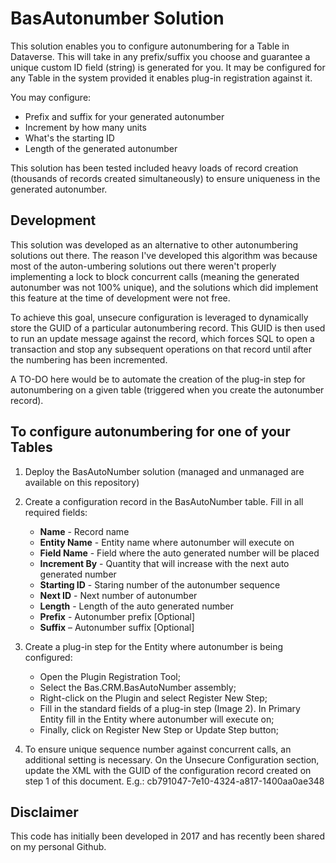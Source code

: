 # BasAutonumber Solution

This solution enables you to configure autonumbering for a Table in Dataverse. This will take in any prefix/suffix you choose and guarantee a unique custom ID field (string) is generated for you. It may be configured for any Table in the system provided it enables plug-in registration against it.

You may configure:
- Prefix and suffix for your generated autonumber
- Increment by how many units
- What's the starting ID
- Length of the generated autonumber

This solution has been tested included heavy loads of record creation (thousands of records created simultaneously) to ensure uniqueness in the generated autonumber.

## Development
This solution was developed as an alternative to other autonumbering solutions out there. The reason I've developed this algorithm was because most of the auton-umbering solutions out there weren't properly implementing a lock to block concurrent calls (meaning the generated autonumber was not 100% unique), and the solutions which did implement this feature at the time of development were not free.

To achieve this goal, unsecure configuration is leveraged to dynamically store the GUID of a particular autonumbering record. This GUID is then used to run an update message against the record, which forces SQL to open a transaction and stop any subsequent operations on that record until after the numbering has been incremented.

A TO-DO here would be to automate the creation of the plug-in step for autonumbering on a given table (triggered when you create the autonumber record).


## To configure autonumbering for one of your Tables


1. Deploy the BasAutoNumber solution (managed and unmanaged are available on this repository)


2. Create a configuration record in the BasAutoNumber table. Fill in all required fields:
    - **Name** - Record name
    - **Entity Name** - Entity name where autonumber will execute on
    - **Field Name** - Field where the auto generated number will be placed
    - **Increment By** - Quantity that will increase with the next auto generated number
    - **Starting ID** -  Staring number of the autonumber sequence
    - **Next ID** - Next number of autonumber
    - **Length** - Length of the auto generated number
    - **Prefix** - Autonumber prefix [Optional]
    - **Suffix** – Autonumber suffix [Optional]



3.	Create a plug-in step for the Entity where autonumber is being configured:
    - Open the Plugin Registration Tool;
    - Select the Bas.CRM.BasAutoNumber assembly;
    - Right-click on the Plugin and select Register New Step;
    - Fill in the standard fields of a plug-in step (Image 2). In Primary Entity fill in the Entity where autonumber will execute on;
    - Finally, click on Register New Step or Update Step button;
 


4. To ensure unique sequence number against concurrent calls, an additional setting is necessary. On the Unsecure Configuration section, update the XML with the GUID of the configuration record created on step 1 of this document. E.g.: <LockGuid> cb791047-7e10-4324-a817-1400aa0ae348 </LockGuid>


## Disclaimer
This code has initially been developed in 2017 and has recently been shared on my personal Github.
